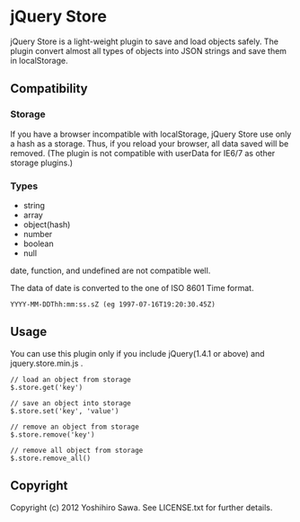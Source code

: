 # jQuery Store

jQuery Store is a light-weight plugin to save and load objects safely. The plugin convert almost all types of objects into JSON strings and save them in localStorage.


## Compatibility

### Storage

If you have a browser incompatible with localStorage, jQuery Store use only a hash as a storage. Thus, if you reload your browser, all data saved will be removed. (The plugin is not compatible with userData for IE6/7 as other storage plugins.)

### Types

* string
* array
* object(hash)
* number
* boolean
* null

date, function, and undefined are not compatible well.

The data of date is converted to the one of ISO 8601 Time format.

    YYYY-MM-DDThh:mm:ss.sZ (eg 1997-07-16T19:20:30.45Z)


## Usage

You can use this plugin only if you include jQuery(1.4.1 or above) and jquery.store.min.js .

    // load an object from storage
    $.store.get('key')

    // save an object into storage
    $.store.set('key', 'value')

    // remove an object from storage
    $.store.remove('key')

    // remove all object from storage
    $.store.remove_all()


## Copyright

Copyright (c) 2012 Yoshihiro Sawa. See LICENSE.txt for further details.
